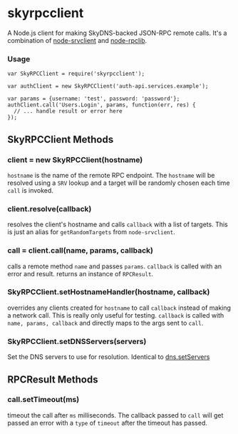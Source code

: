 # skyrpcclient #

A Node.js client for making SkyDNS-backed JSON-RPC remote calls. It's a
combination of [node-srvclient](https://github.com/fastest963/node-srvclient)
and [node-rpclib](https://github.com/fastest963/node-rpclib).

### Usage ###

```JS
var SkyRPCClient = require('skyrpcclient');

var authClient = new SkyRPCClient('auth-api.services.example');

var params = {username: 'test', password: 'password'};
authClient.call('Users.Login', params, function(err, res) {
  // ... handle result or error here
});
```

## SkyRPCClient Methods ##

### client = new SkyRPCClient(hostname) ###

`hostname` is the name of the remote RPC endpoint. The `hostname` will be
resolved using a `SRV` lookup and a target will be randomly chosen each time
`call` is invoked.

### client.resolve(callback) ###

resolves the client's hostname and calls `callback` with a list of targets.
This is just an alias for `getRandomTargets` from `node-srvclient`.

### call = client.call(name, params, callback) ###

calls a remote method `name` and passes `params`. `callback` is called with
an error and result. returns an instance of `RPCResult`.

### SkyRPCClient.setHostnameHandler(hostname, callback) ###

overrides any clients created for `hostname` to call `callback` instead of
making a network call. This is really only useful for testing. `callback` is
called with `name, params, callback` and directly maps to the args sent to
`call`.

### SkyRPCClient.setDNSServers(servers) ###

Set the DNS servers to use for resolution. Identical to [dns.setServers](https://nodejs.org/api/dns.html#dns_dns_setservers_servers)

## RPCResult Methods ##

### call.setTimeout(ms) ###

timeout the call after `ms` milliseconds. The callback passed to `call` will
get passed an error with a `type` of `timeout` after the timeout has passed.
